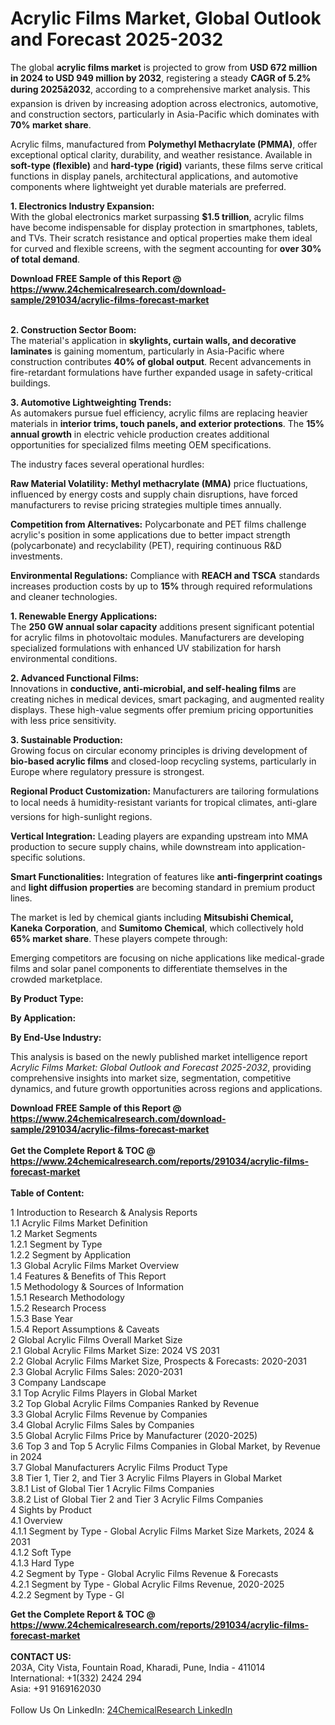 <h1>Acrylic Films Market, Global Outlook and Forecast 2025-2032</h1><p>The global <strong>acrylic films market</strong> is projected to grow from <strong>USD 672 million in 2024 to USD 949 million by 2032</strong>, registering a steady <strong>CAGR of 5.2% during 2025â2032</strong>, according to a comprehensive market analysis. This expansion is driven by increasing adoption across electronics, automotive, and construction sectors, particularly in Asia-Pacific which dominates with <strong>70% market share</strong>.</p><p>Acrylic films, manufactured from <strong>Polymethyl Methacrylate (PMMA)</strong>, offer exceptional optical clarity, durability, and weather resistance. Available in <strong>soft-type (flexible)</strong> and <strong>hard-type (rigid)</strong> variants, these films serve critical functions in display panels, architectural applications, and automotive components where lightweight yet durable materials are preferred.</p><p><strong>1. Electronics Industry Expansion:</strong><br>
With the global electronics market surpassing <strong>$1.5 trillion</strong>, acrylic films have become indispensable for display protection in smartphones, tablets, and TVs. Their scratch resistance and optical properties make them ideal for curved and flexible screens, with the segment accounting for <strong>over 30% of total demand</strong>.</p><div><b>Download FREE Sample of this Report @ 
            <a href="https://www.24chemicalresearch.com/download-sample/291034/acrylic-films-forecast-market">
            https://www.24chemicalresearch.com/download-sample/291034/acrylic-films-forecast-market</a></b></div><br><p><strong>2. Construction Sector Boom:</strong><br>
The material's application in <strong>skylights, curtain walls, and decorative laminates</strong> is gaining momentum, particularly in Asia-Pacific where construction contributes <strong>40% of global output</strong>. Recent advancements in fire-retardant formulations have further expanded usage in safety-critical buildings.</p><p><strong>3. Automotive Lightweighting Trends:</strong><br>
As automakers pursue fuel efficiency, acrylic films are replacing heavier materials in <strong>interior trims, touch panels, and exterior protections</strong>. The <strong>15% annual growth</strong> in electric vehicle production creates additional opportunities for specialized films meeting OEM specifications.</p><p>The industry faces several operational hurdles:</p><p><strong>Raw Material Volatility:</strong> <strong>Methyl methacrylate (MMA)</strong> price fluctuations, influenced by energy costs and supply chain disruptions, have forced manufacturers to revise pricing strategies multiple times annually.</p><p><strong>Competition from Alternatives:</strong> Polycarbonate and PET films challenge acrylic's position in some applications due to better impact strength (polycarbonate) and recyclability (PET), requiring continuous R&amp;D investments.</p><p><strong>Environmental Regulations:</strong> Compliance with <strong>REACH and TSCA</strong> standards increases production costs by up to <strong>15%</strong> through required reformulations and cleaner technologies.</p><p><strong>1. Renewable Energy Applications:</strong><br>
The <strong>250 GW annual solar capacity</strong> additions present significant potential for acrylic films in photovoltaic modules. Manufacturers are developing specialized formulations with enhanced UV stabilization for harsh environmental conditions.</p><p><strong>2. Advanced Functional Films:</strong><br>
Innovations in <strong>conductive, anti-microbial, and self-healing films</strong> are creating niches in medical devices, smart packaging, and augmented reality displays. These high-value segments offer premium pricing opportunities with less price sensitivity.</p><p><strong>3. Sustainable Production:</strong><br>
Growing focus on circular economy principles is driving development of <strong>bio-based acrylic films</strong> and closed-loop recycling systems, particularly in Europe where regulatory pressure is strongest.</p><p><strong>Regional Product Customization:</strong> Manufacturers are tailoring formulations to local needs â humidity-resistant variants for tropical climates, anti-glare versions for high-sunlight regions.</p><p><strong>Vertical Integration:</strong> Leading players are expanding upstream into MMA production to secure supply chains, while downstream into application-specific solutions.</p><p><strong>Smart Functionalities:</strong> Integration of features like <strong>anti-fingerprint coatings</strong> and <strong>light diffusion properties</strong> are becoming standard in premium product lines.</p><p>The market is led by chemical giants including <strong>Mitsubishi Chemical, Kaneka Corporation</strong>, and <strong>Sumitomo Chemical</strong>, which collectively hold <strong>65% market share</strong>. These players compete through:</p><p>Emerging competitors are focusing on niche applications like medical-grade films and solar panel components to differentiate themselves in the crowded marketplace.</p><p><strong>By Product Type:</strong></p><p><strong>By Application:</strong></p><p><strong>By End-Use Industry:</strong></p><p>This analysis is based on the newly published market intelligence report <em>Acrylic Films Market: Global Outlook and Forecast 2025-2032</em>, providing comprehensive insights into market size, segmentation, competitive dynamics, and future growth opportunities across regions and applications.</p><div><b>Download FREE Sample of this Report @ 
            <a href="https://www.24chemicalresearch.com/download-sample/291034/acrylic-films-forecast-market">
            https://www.24chemicalresearch.com/download-sample/291034/acrylic-films-forecast-market</a></b></div><br><div><b>Get the Complete Report & TOC @ 
            <a href="https://www.24chemicalresearch.com/reports/291034/acrylic-films-forecast-market">
            https://www.24chemicalresearch.com/reports/291034/acrylic-films-forecast-market</a></b></div><br>
            <b>Table of Content:</b><p>1 Introduction to Research & Analysis Reports<br />
 1.1 Acrylic Films Market Definition<br />
 1.2 Market Segments<br />
 1.2.1 Segment by Type<br />
 1.2.2 Segment by Application<br />
 1.3 Global Acrylic Films Market Overview<br />
 1.4 Features & Benefits of This Report<br />
 1.5 Methodology & Sources of Information<br />
 1.5.1 Research Methodology<br />
 1.5.2 Research Process<br />
 1.5.3 Base Year<br />
 1.5.4 Report Assumptions & Caveats<br />
2 Global Acrylic Films Overall Market Size<br />
 2.1 Global Acrylic Films Market Size: 2024 VS 2031<br />
 2.2 Global Acrylic Films Market Size, Prospects & Forecasts: 2020-2031<br />
 2.3 Global Acrylic Films Sales: 2020-2031<br />
3 Company Landscape<br />
 3.1 Top Acrylic Films Players in Global Market<br />
 3.2 Top Global Acrylic Films Companies Ranked by Revenue<br />
 3.3 Global Acrylic Films Revenue by Companies<br />
 3.4 Global Acrylic Films Sales by Companies<br />
 3.5 Global Acrylic Films Price by Manufacturer (2020-2025)<br />
 3.6 Top 3 and Top 5 Acrylic Films Companies in Global Market, by Revenue in 2024<br />
 3.7 Global Manufacturers Acrylic Films Product Type<br />
 3.8 Tier 1, Tier 2, and Tier 3 Acrylic Films Players in Global Market<br />
 3.8.1 List of Global Tier 1 Acrylic Films Companies<br />
 3.8.2 List of Global Tier 2 and Tier 3 Acrylic Films Companies<br />
4 Sights by Product<br />
 4.1 Overview<br />
 4.1.1 Segment by Type - Global Acrylic Films Market Size Markets, 2024 & 2031<br />
 4.1.2 Soft Type<br />
 4.1.3 Hard Type<br />
 4.2 Segment by Type - Global Acrylic Films Revenue & Forecasts<br />
 4.2.1 Segment by Type - Global Acrylic Films Revenue, 2020-2025<br />
 4.2.2 Segment by Type - Gl</p><div><b>Get the Complete Report & TOC @ 
            <a href="https://www.24chemicalresearch.com/reports/291034/acrylic-films-forecast-market">
            https://www.24chemicalresearch.com/reports/291034/acrylic-films-forecast-market</a></b></div><br><b>CONTACT US:</b><br>
            203A, City Vista, Fountain Road, Kharadi, Pune, India - 411014<br>
            International: +1(332) 2424 294<br>
            Asia: +91 9169162030 <br><br>
            Follow Us On LinkedIn: <a href="https://www.linkedin.com/company/24chemicalresearch/">24ChemicalResearch LinkedIn</a>